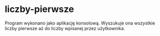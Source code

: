 # liczby-pierwsze
Program wykonano jako aplikację konsolową.
Wyszukuje ona wszystkie liczby pierwsze aż do liczby wpisanej przez użytkownika.

